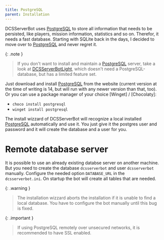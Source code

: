 ```yaml
---
title: PostgreSQL
parent: Installation
---
```


DCSServerBot uses [PostgreSQL] to store all information that needs to be persisted, like players, mission information, statistics and so on.
Therefor, it needs a fast database. Starting with SQLite back in the days, I decided to move over to [PostgreSQL] and never regret it.

{: .note }
> If you don't want to install and maintain a [PostgreSQL] server, take a look at [DCSServerBotLight], which doesn't need a PostgreSQL-database, but has a limited feature set.

Just download and install [PostgreSQL] from the website (current version at the time of writing is 14, but will run with any newer version than that, too).
Or you can use a package manager of your choice [Winget] / [Chocolaty]:
- `choco install postgresql`
- `winget install postgresql`

The install wizzard of DCSServerBot will recognize a local installed [PostgreSQL] automatically and use it.
You just give it the postgres user and password and it will create the database and a user for you.

# Remote database server

It is possible to use an already existing databse server on another machine. But you need to create the database `dcsserverbot` and user `dcsserverbot` manually.
Configure the needed option `DATABASE_URL` in the `dcsserverbot.ini`. On startup the bot will create all tables that are needed.

{: .warning }
> The installation wizzard aborts the installation if it is unable to find a local database. You have to configure the bot manually until this bug is fixed.

{: .important }
> If using PostgreSQL remotely over unsecured networks, it is recommended to have SSL enabled.

[DCSServerBotLight]: https://github.com/Special-K-s-Flightsim-Bots/DCSServerBotLight
[PostgreSQL]: https://www.postgresql.org/
